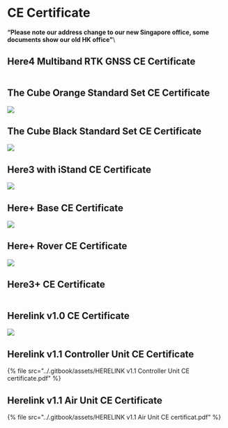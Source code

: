 # CE Certificate

**“Please note our address change to our new Singapore office, some documents show our old HK office"**\


## Here4 Multiband RTK GNSS CE Certificate

<figure><img src="../.gitbook/assets/Here4 Multiband RTK GNSS CE certificate.jpg" alt=""><figcaption></figcaption></figure>

## The Cube Orange Standard Set CE Certificate

![](<../.gitbook/assets/The Cube Orange Standard Set CE Certificate.jpg>)

## The Cube Black Standard Set CE Certificate

![](<../.gitbook/assets/The Cube Black Standard Set CE Certificate.jpg>)

## Here3 with iStand CE Certificate

![](<../.gitbook/assets/Here3 with iStand CE Certificate.jpg>)

## Here+ Base CE Certificate

![](<../.gitbook/assets/Here+ Base CE Certificate (1).jpg>)

## Here+ Rover CE Certificate

![](<../.gitbook/assets/Here+ Rover CE Certificate.jpg>)

## Here3+ CE Certificate

<figure><img src="../.gitbook/assets/Here3+ CE Certificate.jpg" alt=""><figcaption></figcaption></figure>

## Herelink v1.0 CE Certificate

![](<../.gitbook/assets/Herelink 1.0 CE Certificate.jpg>)

## Herelink v1.1 Controller Unit CE Certificate

{% file src="../.gitbook/assets/HERELINK v1.1 Controller Unit CE certificate.pdf" %}

## Herelink v1.1 Air Unit CE Certificate

{% file src="../.gitbook/assets/HERELINK v1.1 Air Unit CE certificat.pdf" %}
